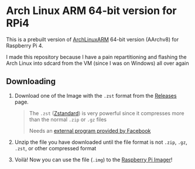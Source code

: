 # Arch Linux ARM 64-bit version for RPi4

This is a prebuilt version of [ArchLinuxARM](https://archlinuxarm.org/) 64-bit version (AArchv8) for Raspberry Pi 4. 

I made this repository because I have a pain repartitioning and flashing the Arch Linux into sdcard from the VM (since I was on Windows) all over again

## Downloading

1. Download one of the Image with the `.zst` format from the [Releases](https://github.com/vintheweirdass/archlinuxarm-rpi4-aarch64-prebuilt) page.
   > The `.zst` ([Zstandard](https://github.com/facebook/zstd)) is very powerful since it compresses more than the normal `.zip` or `.gz` files
   >
   > Needs an [external program provided by Facebook](https://github.com/facebook/zstd/releases)

2. Unzip the file you have downloaded until the file format is not `.zip`, `.gz`, `.zst`, or other compressed format

3. Voilà! Now you can use the file (`.img`) to the [Raspberry Pi Imager](https://www.raspberrypi.com/software/)!
